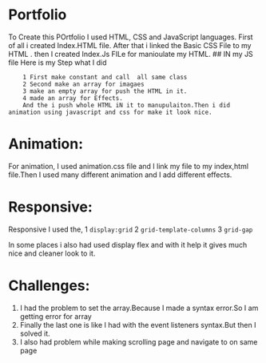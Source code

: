 
# Portfolio
To Create this POrtfolio I used HTML, CSS and JavaScript languages. First of all i created Index.HTML file.
    After that i linked the Basic CSS File to my HTML .
    then  I created Index.Js FILe for manioulate my HTML.
    ## IN my JS file Here is my Step what I did
        
        1 First make constant and call  all same class
        2 Second make an array for imagaes
        3 make an empty array for push the HTML in it.
        4 made an array for Effects.
        And the i push whole HTML iN it to manupulaiton.Then i did animation using javascript and css for make it look nice.
        
# Animation:
For animation, I used animation.css file and I link my file to my index,html file.Then I used many different animation and I add different effects.

# Responsive:
 Responsive I used the,
1 ```display:grid``` 
2 ```grid-template-columns```
3 ```grid-gap```


In some places i also had used display flex and with it help it gives much nice and cleaner look to it.
# Challenges:

1) I had the problem to set the array.Because I made a syntax error.So I am getting error for array
3) Finally the last one is like I had with the event listeners syntax.But then I solved it.
4) I also had problem while making scrolling page and navigate to on same page